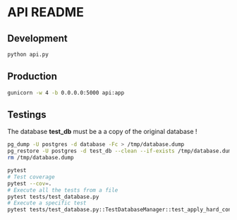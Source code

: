 # API README
## Development
```bash
python api.py
```
## Production
```bash
gunicorn -w 4 -b 0.0.0.0:5000 api:app
```

## Testings
The database **test_db** must be a a copy of the original database !
```bash
pg_dump -U postgres -d database -Fc > /tmp/database.dump
pg_restore -U postgres -d test_db --clean --if-exists /tmp/database.dump
rm /tmp/database.dump

pytest
# Test coverage
pytest --cov=.
# Execute all the tests from a file
pytest tests/test_database.py
# Execute a specific test
pytest tests/test_database.py::TestDatabaseManager::test_apply_hard_constraints_empty
```